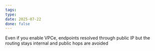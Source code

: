 ```yaml
---
tags: 
type: 
date: 2025-07-22
done: false
---
```

Even if you enable VPCe, endpoints resolved through public IP but the routing stays internal and public hops are avoided